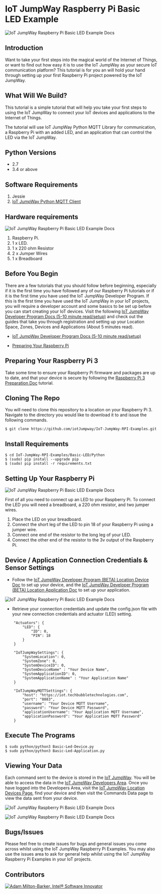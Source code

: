 # IoT JumpWay Raspberry Pi Basic LED Example

![IoT JumpWay Raspberry Pi Basic LED Example Docs](../images/Raspberry-Pi-Basic-LED-Example.png)

## Introduction
Want to take your first steps into the magical world of the Internet of Things, or want to find out how easy it is to use the IoT JumpWay as your secure IoT communication platform? This tutorial is for you an will hold your hand through setting up your first Raspberry Pi project powered by the IoT JumpWay.

## What Will We Build?

This tutorial is a simple tutorial that will help you take your first steps to using the IoT JumpWay to connect your IoT devices and applications to the Internet of Things.

The tutorial will use IoT JumpWay Python MQTT Library for communication, a Raspberry Pi with an added LED, and an application that can control the LED via the IoT JumpWay.

## Python Versions

- 2.7
- 3.4 or above

## Software Requirements

1. Jessie
2. [IoT JumpWay Python MQTT Client](https://github.com/iotJumpway/JumpWayMQTT "IoT JumpWay Python MQTT Client")

## Hardware requirements

![IoT JumpWay Raspberry Pi Basic LED Example Docs](../images/Hardware.jpg)

1. Raspberry Pi.
2. 1 x LED.
3. 1 x 220 ohm Resistor
4. 2 x Jumper Wires
5. 1 x Breadboard

## Before You Begin

There are a few tutorials that you should follow before beginning, especially if it is the first time you have followed any of our Raspberry Pi tutorials or if it is the first time you have used the IoT JumpWay Developer Program. If this is the first time you have used the IoT JumpWay in your IoT projects, you will require a developer account and some basics to be set up before you can start creating your IoT devices. Visit the following [IoT JumpWay Developer Program Docs (5-10 minute read/setup)](https://github.com/iotJumpway/IoT-JumpWay-Docs/ "IoT JumpWay Developer Program Docs (5-10 minute read/setup)") and check out the guides that take you through registration and setting up your Location Space, Zones, Devices and Applications (About 5 minutes read).

- [IoT JumpWay Developer Program Docs (5-10 minute read/setup)](https://github.com/iotJumpway/IoT-JumpWay-Docs/ "IoT JumpWay Developer Program Docs (5-10 minute read/setup)")

- [Preparing Your Raspberry Pi](https://github.com/iotJumpway/IoT-JumpWay-RPI-Examples/blob/master/_DOCS/1-Raspberry-Pi-Prep.md "Preparing Your Raspberry Pi")

## Preparing Your Raspberry Pi 3

Take some time to ensure your Raspberry Pi firmware and packages are up to date, and that your device is secure by following the [Raspberry Pi 3 Preparation Doc](https://github.com/iotJumpway/IoT-JumpWay-RPI-Examples/blob/master/_DOCS/1-Raspberry-Pi-Prep.md "Raspberry Pi 3 Preparation Doc") tutorial.

## Cloning The Repo

You will need to clone this repository to a location on your Raspberry Pi 3. Navigate to the directory you would like to download it to and issue the following commands.

    $ git clone https://github.com/iotJumpway/IoT-JumpWay-RPI-Examples.git

## Install Requirements

    $ cd IoT-JumpWay-RPI-Examples/Basic-LED/Python
	$ (sudo) pip install --upgrade pip
    $ (sudo) pip install -r requirements.txt

## Setting Up Your Raspberry Pi

![IoT JumpWay Raspberry Pi Basic LED Example Docs](../images/Blinking.jpg)

First of all you need to connect up an LED to your Raspberry Pi. To connect the LED you will need a breadboard, a 220 ohm resistor, and two jumper wires.

1. Place the LED on your breadboard.
2. Connect the short leg of the LED to pin 18 of your Raspberry Pi using a jumper wire.
3. Connect one end of the resistor to the long leg of your LED.
4. Connect the other end of the resistor to the 3v output of the Raspberry Pi.

## Device / Application Connection Credentials & Sensor Settings

- Follow the [IoT JumpWay Developer Program (BETA) Location Device Doc](https://github.com/iotJumpway/IoT-JumpWay-Docs/blob/master/4-Location-Devices.md "IoT JumpWay Developer Program (BETA) Location Device Doc") to set up your device, and the [IoT JumpWay Developer Program (BETA) Location Application Doc](https://github.com/iotJumpway/IoT-JumpWay-Docs/blob/master/5-Location-Applications.md "IoT JumpWay Developer Program (BETA) Location Application Doc") to set up your application.

![IoT JumpWay Raspberry Pi Basic LED Example Docs](../../images/main/Device-Creation.png)

- Retrieve your connection credentials and update the config.json file with your new connection  credentials and actuator (LED) setting.

```
	"Actuators": {
		"LED": {
			"ID": 0,
			"PIN": 18
		}
	}
```

```
	"IoTJumpWaySettings": {
        "SystemLocation": 0,
        "SystemZone": 0,
        "SystemDeviceID": 0,
        "SystemDeviceName" : "Your Device Name",
        "SystemApplicationID": 0,
        "SystemApplicationName" : "Your Application Name"
	}
```

```
	"IoTJumpWayMQTTSettings": {
        "host": "https://iot.techbubbletechnologies.com",
        "port": "8883",
        "username": "Your Device MQTT Username",
        "password": "Your Device MQTT Password",
        "applicationUsername": "Your Application MQTT Username",
        "applicationPassword": "Your Application MQTT Password"
	}
```

## Execute The Programs

    $ sudo python/python3 Basic-Led-Device.py
    $ sudo python/python3 Basic-Led-Application.py

## Viewing Your Data

Each command sent to the device is stored in the [IoT JumpWay](https://iot.techbubbletechnologies.com/ "IoT JumpWay"). You will be able to access the data in the [IoT JumpWay Developers Area](https://iot.techbubbletechnologies.com/developers/dashboard/ "IoT JumpWay Developers Area"). Once you have logged into the Developers Area, visit the [IoT JumpWay Location Devices Page](https://iot.techbubbletechnologies.com/developers/location-devices "Location Devices page"), find your device and then visit the Commands Data page to view the data sent from your device.

![IoT JumpWay Raspberry Pi Basic LED Example Docs](../../images/main/SensorData.png)

![IoT JumpWay Raspberry Pi Basic LED Example Docs](../../images/main/WarningData.png)

## Bugs/Issues

Please feel free to create issues for bugs and general issues you come across whilst using the IoT JumpWay Raspberry Pi Examples. You may also use the issues area to ask for general help whilst using the IoT JumpWay Raspberry Pi Examples in your IoT projects.

## Contributors

[![Adam Milton-Barker, Intel® Software Innovator](../images/main/Intel-Software-Innovator.jpg)](https://github.com/AdamMiltonBarker)